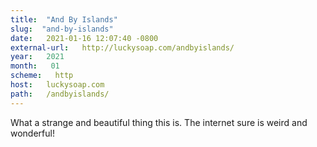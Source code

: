 ```yaml
---
title:  "And By Islands" 
slug:  "and-by-islands" 
date:   2021-01-16 12:07:40 -0800 
external-url:   http://luckysoap.com/andbyislands/ 
year:   2021 
month:   01 
scheme:   http 
host:   luckysoap.com 
path:   /andbyislands/ 
---
```


What a strange and beautiful thing this is. The internet sure is weird and wonderful!